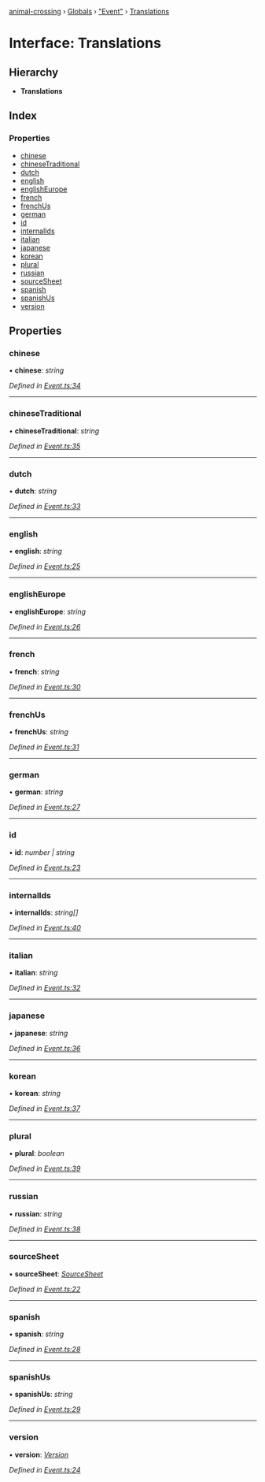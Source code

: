 [animal-crossing](../README.md) › [Globals](../globals.md) › ["Event"](../modules/_event_.md) › [Translations](_event_.translations.md)

# Interface: Translations

## Hierarchy

* **Translations**

## Index

### Properties

* [chinese](_event_.translations.md#chinese)
* [chineseTraditional](_event_.translations.md#chinesetraditional)
* [dutch](_event_.translations.md#dutch)
* [english](_event_.translations.md#english)
* [englishEurope](_event_.translations.md#englisheurope)
* [french](_event_.translations.md#french)
* [frenchUs](_event_.translations.md#frenchus)
* [german](_event_.translations.md#german)
* [id](_event_.translations.md#id)
* [internalIds](_event_.translations.md#internalids)
* [italian](_event_.translations.md#italian)
* [japanese](_event_.translations.md#japanese)
* [korean](_event_.translations.md#korean)
* [plural](_event_.translations.md#plural)
* [russian](_event_.translations.md#russian)
* [sourceSheet](_event_.translations.md#sourcesheet)
* [spanish](_event_.translations.md#spanish)
* [spanishUs](_event_.translations.md#spanishus)
* [version](_event_.translations.md#version)

## Properties

###  chinese

• **chinese**: *string*

*Defined in [Event.ts:34](https://github.com/Norviah/animal-crossing/blob/3bd87eb/module/types/Event.ts#L34)*

___

###  chineseTraditional

• **chineseTraditional**: *string*

*Defined in [Event.ts:35](https://github.com/Norviah/animal-crossing/blob/3bd87eb/module/types/Event.ts#L35)*

___

###  dutch

• **dutch**: *string*

*Defined in [Event.ts:33](https://github.com/Norviah/animal-crossing/blob/3bd87eb/module/types/Event.ts#L33)*

___

###  english

• **english**: *string*

*Defined in [Event.ts:25](https://github.com/Norviah/animal-crossing/blob/3bd87eb/module/types/Event.ts#L25)*

___

###  englishEurope

• **englishEurope**: *string*

*Defined in [Event.ts:26](https://github.com/Norviah/animal-crossing/blob/3bd87eb/module/types/Event.ts#L26)*

___

###  french

• **french**: *string*

*Defined in [Event.ts:30](https://github.com/Norviah/animal-crossing/blob/3bd87eb/module/types/Event.ts#L30)*

___

###  frenchUs

• **frenchUs**: *string*

*Defined in [Event.ts:31](https://github.com/Norviah/animal-crossing/blob/3bd87eb/module/types/Event.ts#L31)*

___

###  german

• **german**: *string*

*Defined in [Event.ts:27](https://github.com/Norviah/animal-crossing/blob/3bd87eb/module/types/Event.ts#L27)*

___

###  id

• **id**: *number | string*

*Defined in [Event.ts:23](https://github.com/Norviah/animal-crossing/blob/3bd87eb/module/types/Event.ts#L23)*

___

###  internalIds

• **internalIds**: *string[]*

*Defined in [Event.ts:40](https://github.com/Norviah/animal-crossing/blob/3bd87eb/module/types/Event.ts#L40)*

___

###  italian

• **italian**: *string*

*Defined in [Event.ts:32](https://github.com/Norviah/animal-crossing/blob/3bd87eb/module/types/Event.ts#L32)*

___

###  japanese

• **japanese**: *string*

*Defined in [Event.ts:36](https://github.com/Norviah/animal-crossing/blob/3bd87eb/module/types/Event.ts#L36)*

___

###  korean

• **korean**: *string*

*Defined in [Event.ts:37](https://github.com/Norviah/animal-crossing/blob/3bd87eb/module/types/Event.ts#L37)*

___

###  plural

• **plural**: *boolean*

*Defined in [Event.ts:39](https://github.com/Norviah/animal-crossing/blob/3bd87eb/module/types/Event.ts#L39)*

___

###  russian

• **russian**: *string*

*Defined in [Event.ts:38](https://github.com/Norviah/animal-crossing/blob/3bd87eb/module/types/Event.ts#L38)*

___

###  sourceSheet

• **sourceSheet**: *[SourceSheet](../enums/_event_.sourcesheet.md)*

*Defined in [Event.ts:22](https://github.com/Norviah/animal-crossing/blob/3bd87eb/module/types/Event.ts#L22)*

___

###  spanish

• **spanish**: *string*

*Defined in [Event.ts:28](https://github.com/Norviah/animal-crossing/blob/3bd87eb/module/types/Event.ts#L28)*

___

###  spanishUs

• **spanishUs**: *string*

*Defined in [Event.ts:29](https://github.com/Norviah/animal-crossing/blob/3bd87eb/module/types/Event.ts#L29)*

___

###  version

• **version**: *[Version](../enums/_event_.version.md)*

*Defined in [Event.ts:24](https://github.com/Norviah/animal-crossing/blob/3bd87eb/module/types/Event.ts#L24)*
